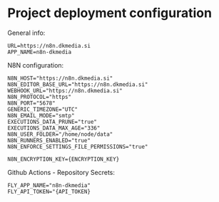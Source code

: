# Project deployment configuration

General info:
```
URL=https://n8n.dkmedia.si 
APP_NAME=n8n-dkmedia
```

N8N configuration:
```
N8N_HOST="https://n8n.dkmedia.si"
N8N_EDITOR_BASE_URL="https://n8n.dkmedia.si"
WEBHOOK_URL="https://n8n.dkmedia.si"
N8N_PROTOCOL="https"
N8N_PORT="5678"
GENERIC_TIMEZONE="UTC"
N8N_EMAIL_MODE="smtp"
EXECUTIONS_DATA_PRUNE="true"
EXECUTIONS_DATA_MAX_AGE="336"
N8N_USER_FOLDER="/home/node/data"
N8N_RUNNERS_ENABLED="true"
N8N_ENFORCE_SETTINGS_FILE_PERMISSIONS="true"

N8N_ENCRYPTION_KEY={ENCRYPTION_KEY}
```

Github Actions - Repository Secrets:
```
FLY_APP_NAME="n8n-dkmedia"
FLY_API_TOKEN="{API_TOKEN}
```
